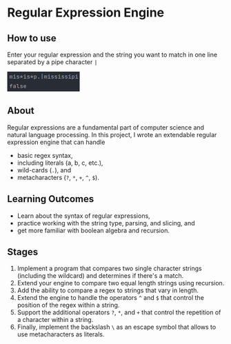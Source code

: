 # Regular Expression Engine

## How to use
Enter your regular expression and the string you want to match in one line separated by a pipe character `|`

![mississipi](mississipi.png)

## About
Regular expressions are a fundamental part of computer science and natural language processing. 
In this project, I wrote an extendable regular expression engine that can handle 
- basic regex syntax, 
- including literals (a, b, c, etc.), 
- wild-cards (`.`), and 
- metacharacters (`?`, `*`, `+`, `^`, `$`).

## Learning Outcomes
- Learn about the syntax of regular expressions, 
- practice working with the string type, parsing, and slicing, and 
- get more familiar with boolean algebra and recursion.

## Stages
1. Implement a program that compares two single character strings (including the wildcard) and determines if there's a match.
2. Extend your engine to compare two equal length strings using recursion.
3. Add the ability to compare a regex to strings that vary in length.
4. Extend the engine to handle the operators `^` and `$` that control the position of the regex within a string.
5. Support the additional operators `?`, `*`, and `+` that control the repetition of a character within a string.
6. Finally, implement the backslash `\` as an escape symbol that allows to use metacharacters as literals.

